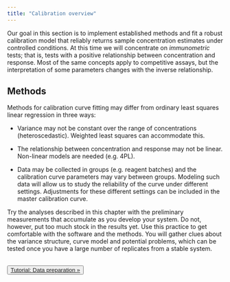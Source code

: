 ```yaml
---
title: "Calibration overview"
---
```


Our goal in this section is to implement established methods and fit a robust calibration model that reliably returns sample concentration estimates under controlled conditions. At this time we will concentrate on *immunometric* tests; that is, tests with a positive relationship between concentration and response. Most of the same concepts apply to competitive assays, but the interpretation of some parameters changes with the inverse relationship.


## Methods 

Methods for calibration curve fitting may differ from ordinary least squares linear regression in three ways:

- Variance may not be constant over the range of concentrations (heteroscedastic). Weighted least squares can accommodate this.
  
- The relationship between concentration and response may not be linear. Non-linear models are needed (e.g. 4PL). 

- Data may be collected in groups (e.g. reagent batches) and the calibration curve parameters may vary between groups. Modeling such data will allow us to study the reliability of the curve under different settings. Adjustments for these different settings can be included in the master calibration curve.

Try the analyses described in this chapter with the preliminary measurements that accumulate as you develop your system. Do not, however, put too much stock in the results yet. Use this practice to get comfortable with the software and the methods. You will gather clues about the variance structure, curve model and potential problems, which can be tested once you have a large number of replicates from a stable system. 

<br>
<!--
<button type="button" class="btn"><a href="calibLit.html"> Next: Calibration literature review &raquo;</a></button>
-->
<button type="button" class="btn"><a href="calib_tut2_prep_background.html"> Tutorial: Data preparation &raquo;</a></button>
<br>

<!--
**Background Outline**

- Introduction
    - What is the purpose of a calibration curve?
    - Definitions
    - How does it relate to the rest of the test development process?
    - What sub-topics are included and excluded in this topic?
- Data analysis (links to section background pages)
    - Exploratory Data Analysis
    - Preparing for non-standard variance structure
    - Curve-fitting
    - Accuracy of the fitted values along the concentration range
- Miscellaneous topics
    - Curve-fitting software
    
-->
